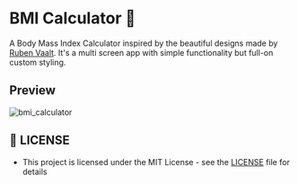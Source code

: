 # BMI Calculator 💪

A Body Mass Index Calculator inspired by the beautiful designs made by [Ruben Vaalt](https://dribbble.com/shots/4585382-Simple-BMI-Calculator). It's a multi screen app with simple functionality but full-on custom styling.

## Preview

![bmi_calculator](https://user-images.githubusercontent.com/46846821/80893123-ea559500-8ce8-11ea-9702-fcdbc41328fe.gif)

## 🔑 LICENSE
- This project is licensed under the MIT License - see the [LICENSE](LICENSE) file for details